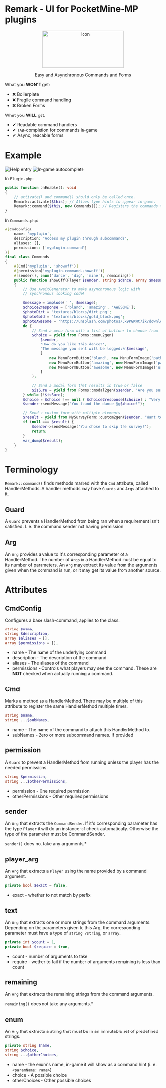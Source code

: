 # Remark - UI for PocketMine-MP plugins

<p align="center">
<img src="assets/icon.png" alt="Icon" width="262px" height="120px" />
</p>

<p align="center">
Easy and Asynchronous Commands and Forms
</p>

What you **WON'T** get:
* ❌ Boilerplate
* ❌ Fragile command handling
* ❌ Broken Forms

What you **WILL** get:
* ✔ Readable command handlers
* ✔ `TAB`-completion for commands in-game
* ✔ Async, readable forms

# Example

![Help entry](example/example-help.jpg)
![In-game autocomplete](example/example-ingame.jpg)

In `Plugin.php`:
```php
public function onEnable(): void
{
    // activate() and command() should only be called once.
    Remark::activate($this); // Allows type hints to appear in-game.
    Remark::command($this, new Commands()); // Registers the commands to the server.
}
```

In `Commands.php`:
```php
#[CmdConfig(
    name: 'myplugin',
    description: "Access my plugin through subcommands",
    aliases: [],
    permissions: ['myplugin.command']
)]
final class Commands
{
    #[Cmd('myplugin', 'showoff')]
    #[permission('myplugin.command.showoff')]
    #[sender(), enum('dance', 'dig', 'mine'), remaining()]
    public function showOff(Player $sender, string $dance, array $message): Generator
    {
        // Use AwaitGenerator to make asynchronous logic with
        // synchronous looking code!

        $message = implode(' ', $message);
        $choice2response = ['bland', 'amazing', 'AWESOME'];
        $photoDirt = 'textures/blocks/dirt.png';
        $photoGold = 'textures/blocks/gold_block.png';
        $photoAwesome = 'https://unsplash.com/photos/3k9PGKWt7ik/download?ixid=MnwxMjA3fDB8MXxhbGx8fHx8fHx8fHwxNjU0MDg0MTAy&force=true&w=640';
        do {
            // Send a menu form with a list of buttons to choose from
            $choice = yield from Forms::menu2gen(
                $sender,
                'How do you like this dance?',
                "The message you sent will be logged:\n$message",
                [
                    new MenuFormButton('bland', new MenuFormImage('path', $photoDirt)),
                    new MenuFormButton('amazing', new MenuFormImage('path', $photoGold)),
                    new MenuFormButton('awesome', new MenuFormImage('url', $photoAwesome)),
                ]
            );

            // Send a modal form that results in true or false
            $isSure = yield from Forms::modal2gen($sender, 'Are you sure though?', 'Last chance to change your mind!');
        } while (!$isSure);
        $choice = $choice !== null ? $choice2response[$choice] : "Very Undecidable";
        $sender->sendMessage("You found the dance §g$choice!");

        // Send a custom form with multiple elements
        $result = yield from MySurveyForm::custom2gen($sender, 'Want to fill out this form?');
        if (null === $result) {
            $sender->sendMessage('You chose to skip the survey!');
            return;
        }
        var_dump($result);
    }
}
```

# Terminology

`Remark::command()` finds methods marked with the
`Cmd` attribute, called HandlerMethods. A
handler methods may have `Guards` and `Args`
attached to it.

## Guard
A `Guard` prevents a HandlerMethod from being
ran when a requirement isn't satisfied. I. e.
the command sender not having permission.

## Arg
An `Arg` provides a value to it's corresponding
parameter of a HandlerMethod. The number of
`Args` in a HandlerMethod must be equal to its number of parameters. An `Arg` may extract its
value from the arguments given when the command
is run, or it may get its value from another
source.

# Attributes

## CmdConfig
Configures a base slash-command, applies to
the class.
```php
string $name,
string $description,
array $aliases = [],
array $permissions = [],
```
* name - The name of the underlying command
* description - The description of the command
* aliases - The aliases of the command
* permissions - Controls what players may see
  the command. These are **NOT** checked when
  actually running a command.

## Cmd
Marks a method as a HandlerMethod. There may
be multiple of this attribute to register
the same HandlerMethod multiple times.
```php
string $name,
string ...$subNames,
```
* name - The name of the command to attach
  this HandlerMethod to.
* subNames - Zero or more subcommand names. If
  provided

## permission
A `Guard` to prevent a HandlerMethod from
running unless the player has the needed
permissions.
```php
string $permission,
string ...$otherPermissions,
```
* permission - One required permission
* otherPermissions - Other required permissions

## sender
An `Arg` that extracts the `CommandSender`.
If it's corresponding parameter has the type
`Player` it will do an instance-of check
automatically. Otherwise the type of the
parameter must be CommandSender.

`sender()` does not take any arguments.*

## player_arg
An `Arg` that extracts a `Player` using
the name provided by a command argument.
```php
private bool $exact = false,
```
* exact - whether to not match by prefix

## text
An `Arg` that extracts one or more strings
from the command arguments. Depending on the
parameters given to this Arg, the corresponding
parameter must have a type of `string`,
`?string`, or `array`.
```php
private int $count = 1,
private bool $require = true,
```
* count - number of arguments to take
* require - wether to fail if the number
  of arguments remaining is less than count

## remaining
An `Arg` that extracts the remaining strings
from the command arguments.

`remaining()` does not take any arguments.*

## enum
An `Arg` that extracts a string that must be
in an immutable set of predefined strings.
```php
private string $name,
string $choice,
string ...$otherChoices,
```
* name - the enum's name, in-game it will show
as a command hint (i. e. `<paramName: name>`)
* choice - A possible choice
* otherChoices - Other possible choices
